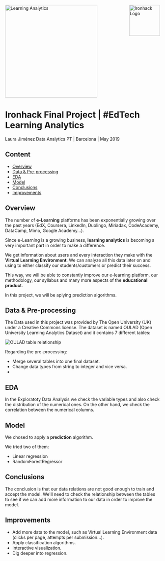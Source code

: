 
<img src="https://bit.ly/2VnXWr2(14 kB)
https://bit.ly/2VnXWr2
" alt="Ironhack Logo" width="100" align="right"/>


<img src="https://www.google.com/url?sa=i&source=images&cd=&ved=2ahUKEwj8uc3cuPblAhUMExoKHdy6DScQjRx6BAgBEAQ&url=https%3A%2F%2Fmedium.com%2F%40danielitohead%2Flearning-analytics-para-no-especialistas-justo-lo-que-necesitas-saber-d48cf94cf797&psig=AOvVaw1chcy9uhYcXi2T0Cj-SwbI&ust=1574258661442447
" alt="Learning Analytics" width="300"/>

#  Ironhack Final Project | #EdTech Learning Analytics

Laura Jiménez
Data Analytics PT | Barcelona | May 2019

## Content

- [Overview](#Overview)
- [Data & Pre-processing](#Data)
- [EDA](#EDA)
- [Model](#Model)
- [Conclusions](#conclusions)
- [Improvements](#improvements)

<a name="Overview"></a>

## Overview

The number of <b>e-Learning</b> platforms has been exponentially growing over the past years (EdX, Coursera, LinkedIn, Duolingo, Miríadax, CodeAcademy, DataCamp, Mimo, Google Academy...).

Since e-Learning is a growing business, <b>learning analytics</b> is becoming a very important part in order to make a difference.

We get information about users and every interaction they make with the <b>Virtual Learning Environment</b>. We can analyze all this data later on and using to either classify our students/customers or predict their success.

This way, we will be able to constantly improve our e-learning platform, our methodology, our syllabus and many more aspects of the <b>educational product</b>.

In this project, we will be aplying prediction algorithms.

<a name="Data"></a>

## Data & Pre-processing

The Data used in this project was provided by The Open University (UK) under a Creative Commons license.
The dataset is named OULAD (Open University Learning Analytics Dataset) and it contains 7 different tables:

<img src="https://analyse.kmi.open.ac.uk/resources/images/model.png
" alt="OULAD table relationship" />

Regarding the pre-processing:

- Merge several tables into one final dataset.
- Change data types from string to integer and vice versa.
- 

<a name="EDA"></a>

## EDA

In the Exploratoty Data Analysis we check the variable types and also check the distribution of the numerical ones.
On the other hand, we check the correlation between the numerical columns.

<a name="Model"></a>

## Model

We chosed to apply a <b>prediction</b> algorithm.

We tried two of them:

- Linear regression
- RandomForestRegressor

<a name="Conclusions"></a>

## Conclusions

The conclusion is that our data relations are not good enough to train and accept the model.
We'll need to check the relationship between the tables to see if we can add more information to our data in order to improve the model.

<a name="Improvements"></a>

## Improvements

- Add more data to the model, such as Virtual Learning Environment data (clicks per page, attempts per submission...).
- Apply classification algorithms.
- Interactive visualization.
- Dig deeper into regression.



